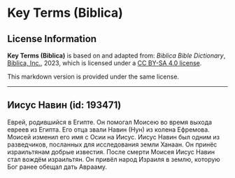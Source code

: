 # Key Terms (Biblica)

## License Information

**Key Terms (Biblica)** is based on and adapted from: _Biblica Bible Dictionary_, [Biblica, Inc.](https://www.biblica.com/), 2023, which is licensed under a [CC BY-SA 4.0 license](https://creativecommons.org/licenses/by-sa/4.0/legalcode.en).

This markdown version is provided under the same license.



--------------------------------

## Иисус Навин (id: 193471)

Еврей, родившийся в Египте. Он помогал Моисею во время выхода евреев из Египта. Его отца звали Навин (Нун) из колена Ефремова. Моисей изменил его имя с Осии на Иисус. Иисус Навин был одним из разведчиков, посланных для исследования земли Ханаан. Он принёс израильтянам добрые известия. После смерти Моисея Иисус Навин стал вождём израильтян. Он привёл народ Израиля в землю, которую Бог ранее обещал дать Аврааму.


